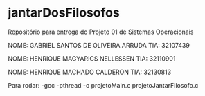 # jantarDosFilosofos
Repositório para entrega do Projeto 01 de Sistemas Operacionais

NOME: GABRIEL SANTOS DE OLIVEIRA ARRUDA
TIA: 32107439

NOME: HENRIQUE MAGYARICS NELLESSEN
TIA: 32110901

NOME: HENRIQUE MACHADO CALDERON
TIA: 32130813

Para rodar: -gcc -pthread -o projetoMain.c projetoJantarFilosofo.c
